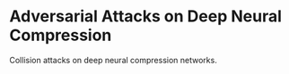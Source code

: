 # Adversarial Attacks on Deep Neural Compression

Collision attacks on deep neural compression networks.
